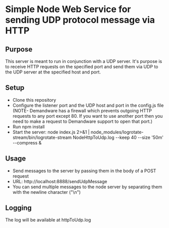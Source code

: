 Simple Node Web Service for sending UDP protocol message via HTTP
==============

Purpose
--------------

This server is meant to run in conjunction with a UDP server. It's purpose is to receive HTTP requests on the specified port and send them via UDP to the UDP server at the specified host and port.

Setup
--------------
  
- Clone this repository
- Configure the listener port and the UDP host and port in the config.js file (NOTE- Demandware has a firewall which prevents outgoing HTTP requests to any port except 80. If you want to use another port then you need to make a request to Demandware support to open that port.)
- Run npm install
- Start the server: node index.js 2>&1 | node_modules/logrotate-stream/bin/logrotate-stream NodeHttpToUdp.log --keep 40 --size '50m' --compress &

Usage
------------

- Send messages to the server by passing them in the body of a POST request 
- URL: http://localhost:8888/sendUdpMessage
- You can send multiple messages to the node server by separating them with the newline character ("\n")

Logging
-------------

The log will be available at httpToUdp.log
